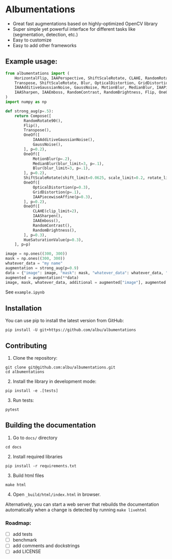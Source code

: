 # Albumentations

* Great fast augmentations based on highly-optimized OpenCV library
* Super simple yet powerful interface for different tasks like (segmentation, detection, etc.)
* Easy to customize
* Easy to add other frameworks

## Example usage:

```python
from albumentations import (
    HorizontalFlip, IAAPerspective, ShiftScaleRotate, CLAHE, RandomRotate90,
    Transpose, ShiftScaleRotate, Blur, OpticalDistortion, GridDistortion, HueSaturationValue,
    IAAAdditiveGaussianNoise, GaussNoise, MotionBlur, MedianBlur, IAAPiecewiseAffine,
    IAASharpen, IAAEmboss, RandomContrast, RandomBrightness, Flip, OneOf, Compose
)
import numpy as np

def strong_aug(p=.5):
    return Compose([
        RandomRotate90(),
        Flip(),
        Transpose(),
        OneOf([
            IAAAdditiveGaussianNoise(),
            GaussNoise(),
        ], p=0.2),
        OneOf([
            MotionBlur(p=.2),
            MedianBlur(blur_limit=3, p=.1),
            Blur(blur_limit=3, p=.1),
        ], p=0.2),
        ShiftScaleRotate(shift_limit=0.0625, scale_limit=0.2, rotate_limit=45, p=.2),
        OneOf([
            OpticalDistortion(p=0.3),
            GridDistortion(p=.1),
            IAAPiecewiseAffine(p=0.3),
        ], p=0.2),
        OneOf([
            CLAHE(clip_limit=2),
            IAASharpen(),
            IAAEmboss(),
            RandomContrast(),
            RandomBrightness(),
        ], p=0.3),
        HueSaturationValue(p=0.3),
    ], p=p)

image = np.ones((300, 300))
mask = np.ones((300, 300))
whatever_data = "my name"
augmentation = strong_aug(p=0.9)
data = {"image": image, "mask": mask, "whatever_data": whatever_data, "additional": "hello"}
augmented = augmentation(**data)
image, mask, whatever_data, additional = augmented["image"], augmented["mask"], augmented["whatever_data"], augmented["additional"]
```

See `example.ipynb`

## Installation
You can use pip to install the latest version from GitHub:
```
pip install -U git+https://github.com/albu/albumentations
```


## Contributing
1. Clone the repository:
```
git clone git@github.com:albu/albumentations.git
cd albumentations
```
2. Install the library in development mode:
```
pip install -e .[tests]
```
3. Run tests:
```
pytest
```

## Building the documentation
1. Go to `docs/` directory
```
cd docs
```
2. Install required libraries
```
pip install -r requirements.txt
```
3. Build html files
```
make html
```
4. Open `_build/html/index.html` in browser.

Alternatively, you can start a web server that rebuilds the documentation
automatically when a change is detected by running `make livehtml`


### Roadmap:
 - [ ] add tests
 - [ ] benchmark 
 - [ ] add comments and dockstrings
 - [ ] add LICENSE
